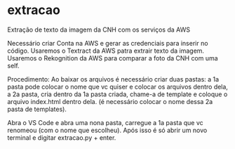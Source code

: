 # extracao
Extração de texto da imagem da CNH com os serviços da AWS

Necessário criar Conta na AWS e gerar as credenciais para inserir no código.
Usaremos o Textract da AWS patra extrair texto da imagem.
Usaremos o Rekognition da AWS para comparar a foto da CNH com uma self.

Procedimento:
Ao baixar os arquivos é necessário criar duas pastas: a 1a pasta pode colocar o nome que vc quiser e colocar os arquivos dentro dela, a 2a pasta, cria dentro da 1a pasta criada, chame-a de template e coloque o arquivo index.html dentro dela. (é necessário colocar o nome dessa 2a pasta de templates).

Abra o VS Code e abra uma nona pasta, carregue a 1a pasta que vc renomeou (com o nome que escolheu).
Após isso é só abrir um novo terminal e digitar extracao.py + enter.
